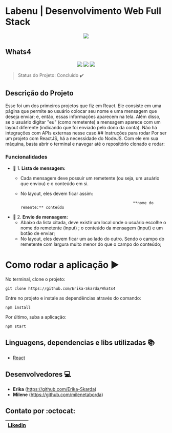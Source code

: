 
# Labenu | Desenvolvimento Web Full Stack

 <p align="center">
  <img src="https://i.imgur.com/xUhQLtc.png"/>
</p>

## Whats4

<p align="center">
  <img src="https://img.shields.io/static/v1?label=react&message=framework&color=blue&style=for-the-badge&logo=REACT" />
  <img src="https://img.shields.io/static/v1?label=redux&message=library&color=yellow&style=for-the-badge&logo=REDUX"/>
  <img src="https://img.shields.io/static/v1?label=javascript&message=language&color=green&style=for-the-badge&logo=JAVASCRIPT"/>
</p>

> Status do Projeto: Concluído :heavy_check_mark: 

## Descrição do Projeto

Esse foi um dos primeiros projetos que fiz em React.
Ele consiste em uma página que permite ao usuário colocar seu nome e uma 
mensagem que deseja enviar; e, então, essas informações aparecem na tela. 
Além disso, se o usuário digitar "eu" (como remetente) a mensagem aparece 
com um layout diferente (indicando que foi enviado pelo dono da conta). 
Não há integrações com APIs externas nesse caso.## Instruções para rodar
Por ser um projeto com ReactJS, há a necessidade do NodeJS. Com ele em 
sua máquina, basta abrir o terminal e navegar até o repositório clonado e 
rodar:

### Funcionalidades

- :speech_balloon: 1. **Lista de mensagem:**
    - Cada mensagem deve possuir um remetente (ou seja, um usuário que enviou) e o conteúdo em si.
    - No layout, eles devem ficar assim:

                                                           **nome do remente:** conteúdo

- :speech_balloon: 2. **Envio de mensagem:**
    - Abaixo da lista citada, deve existir um local onde o usuário escolhe o nome do remetente (input) ; o conteúdo da mensagem (input) e um botão de enviar;
    - No layout, eles devem ficar um ao lado do outro. Sendo o campo do remetente com largura muito menor do que o campo do conteúdo;

# Como rodar a aplicação :arrow_forward:

No terminal, clone o projeto: 

```
git clone https://github.com/Erika-Skarda/Whats4
```
Entre no projeto e instale as dependências através do comando:
```
npm install
```
Por último, suba a aplicação: 
```
npm start
```
## Linguagens, dependencias e libs utilizadas :books:

- [React](http://reactcommunity.org/react-transition-group/transition)


## Desenvolvedores :computer:

- <b>Erika</b> (https://github.com/Erika-Skarda)
- <b>Milene</b>  (https://github.com/milenetaborda)

## Contato por :octocat:

| [Likedin](https://www.linkedin.com/in/erika-skarda-99915488/) | 
| :---: |
